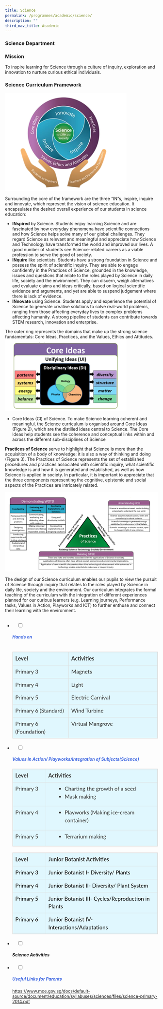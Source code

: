 ```yaml
---
title: Science
permalink: /programmes/academic/science/
description: ""
third_nav_title: Academic
---
```

### Science Department

### **Mission**

To inspire learning for Science through a culture of inquiry, exploration and innovation to nurture curious ethical individuals.

### **Science Curriculum Framework**

<img src="/images/Science1.png" 
         style="width:400px"/>


Surrounding the core of the framework are the three “IN”s, inspire, inquire and innovate, which represent the vision of science education. It encapsulates the desired overall experience of our students in science education:

*   **INspired** by Science. Students enjoy learning Science and are fascinated by how everyday phenomena have scientific connections and how Science helps solve many of our global challenges. They regard Science as relevant and meaningful and appreciate how Science and Technology have transformed the world and improved our lives. A good number of students see Science-related careers as a viable profession to serve the good of society.
*   **INquire** like scientists. Students have a strong foundation in Science and possess the spirit of scientific inquiry. They are able to engage confidently in the Practices of Science, grounded in the knowledge, issues and questions that relate to the roles played by Science in daily life, society and the environment. They can discern, weigh alternatives and evaluate claims and ideas critically, based on logical scientific evidence and arguments, and yet are able to suspend judgement where there is lack of evidence.
*   **INnovate** using Science. Students apply and experience the potential of Science to generate creative solutions to solve real-world problems, ranging from those affecting everyday lives to complex problems affecting humanity. A strong pipeline of students can contribute towards STEM research, innovation and enterprise.

The outer ring represents the domains that make up the strong science fundamentals: Core Ideas, Practices, and the Values, Ethics and Attitudes.
<img src="/images/Science3.png" 
         style="width:400px"/>

*   Core Ideas (CI) of Science. To make Science learning coherent and meaningful, the Science curriculum is organised around Core Ideas (Figure 2), which are the distilled ideas central to Science. The Core Ideas help students see the coherence and conceptual links within and across the different sub-disciplines of Science

**Practices of Science** serve to highlight that Science is more than the acquisition of a body of knowledge; it is also a way of thinking and doing (Figure 3). The Practices of Science represents the set of established procedures and practices associated with scientific inquiry, what scientific knowledge is and how it is generated and established, as well as how Science is applied in society. In particular, it is important to appreciate that the three components representing the cognitive, epistemic and social aspects of the Practices are intricately related.
  
![](/images/Science2.png)

The design of our Science curriculum enables our pupils to view the pursuit of Science through inquiry that relates to the roles played by Science in daily life, society and the environment. Our curriculum integrates the formal teaching of the curriculum with the integration of different experiences planned for our curious learners (e.g. Learning journeys, Performance tasks, Values in Action, Playworks and ICT) to further enthuse and connect their learning with the environment.

<ul class="jekyllcodex_accordion">
  <li>
    <input type="checkbox" id="accordion1">
		<label for="accordion1"><h5 style="color:RoyalBlue">Hands on</h5></label>
    <div>
<table border="1" cellspacing="0" cellpadding="0" class="table table-bordered" style="box-sizing: border-box; border: 1px solid rgb(221, 221, 221); font-size: 18px; font-style: normal; font-weight: 400; margin: 0px 0px 20px; outline: 0px; padding: 0px; vertical-align: baseline; border-collapse: collapse; border-spacing: 0px; width: 835.264px; background-color: rgb(224, 247, 254); max-width: 100%; color: rgb(51, 51, 51); font-family: Lato; font-variant-ligatures: normal; font-variant-caps: normal; letter-spacing: normal; orphans: 2; text-align: justify; text-transform: none; white-space: normal; widows: 2; word-spacing: 0px; -webkit-text-stroke-width: 0px; text-decoration-thickness: initial; text-decoration-style: initial; text-decoration-color: initial;"><tbody style="box-sizing: border-box; border: 0px; font-size: 18px; font-style: inherit; font-weight: inherit; margin: 0px; outline: 0px; padding: 0px; vertical-align: baseline;"><tr style="box-sizing: border-box; border: 0px; font-size: 18px; font-style: inherit; font-weight: inherit; margin: 0px; outline: 0px; padding: 0px; vertical-align: baseline;"><td valign="top" width="121" style="box-sizing: border-box; border: 1px solid rgb(221, 221, 221); font-size: 18px; font-style: inherit; font-weight: inherit; margin: 0px; outline: 0px; padding: 8px; vertical-align: top; text-align: left; line-height: 1.42857; width: 276.597px;"><strong style="box-sizing: border-box; border: 0px; font-size: 18px; font-style: inherit; font-weight: 700; margin: 0px; outline: 0px; padding: 0px; vertical-align: baseline;">Level</strong></td><td valign="top" width="246" style="box-sizing: border-box; border: 1px solid rgb(221, 221, 221); font-size: 18px; font-style: inherit; font-weight: inherit; margin: 0px; outline: 0px; padding: 8px; vertical-align: top; text-align: left; line-height: 1.42857; width: 557.667px;"><strong style="box-sizing: border-box; border: 0px; font-size: 18px; font-style: inherit; font-weight: 700; margin: 0px; outline: 0px; padding: 0px; vertical-align: baseline;">Activities</strong></td></tr><tr style="box-sizing: border-box; border: 0px; font-size: 18px; font-style: inherit; font-weight: inherit; margin: 0px; outline: 0px; padding: 0px; vertical-align: baseline;"><td valign="top" width="121" style="box-sizing: border-box; border: 1px solid rgb(221, 221, 221); font-size: 18px; font-style: inherit; font-weight: inherit; margin: 0px; outline: 0px; padding: 8px; vertical-align: top; text-align: left; line-height: 1.42857; width: 276.597px;">Primary 3</td><td valign="top" width="246" style="box-sizing: border-box; border: 1px solid rgb(221, 221, 221); font-size: 18px; font-style: inherit; font-weight: inherit; margin: 0px; outline: 0px; padding: 8px; vertical-align: top; text-align: left; line-height: 1.42857; width: 557.667px;">Magnets</td></tr><tr style="box-sizing: border-box; border: 0px; font-size: 18px; font-style: inherit; font-weight: inherit; margin: 0px; outline: 0px; padding: 0px; vertical-align: baseline;"><td valign="top" width="121" style="box-sizing: border-box; border: 1px solid rgb(221, 221, 221); font-size: 18px; font-style: inherit; font-weight: inherit; margin: 0px; outline: 0px; padding: 8px; vertical-align: top; text-align: left; line-height: 1.42857; width: 276.597px;">Primary 4</td><td valign="top" width="246" style="box-sizing: border-box; border: 1px solid rgb(221, 221, 221); font-size: 18px; font-style: inherit; font-weight: inherit; margin: 0px; outline: 0px; padding: 8px; vertical-align: top; text-align: left; line-height: 1.42857; width: 557.667px;">Light</td></tr><tr style="box-sizing: border-box; border: 0px; font-size: 18px; font-style: inherit; font-weight: inherit; margin: 0px; outline: 0px; padding: 0px; vertical-align: baseline;"><td style="box-sizing: border-box; border: 1px solid rgb(221, 221, 221); font-size: 18px; font-style: inherit; font-weight: inherit; margin: 0px; outline: 0px; padding: 8px; vertical-align: top; text-align: left; line-height: 1.42857; width: 276.597px;">Primary 5</td><td style="box-sizing: border-box; border: 1px solid rgb(221, 221, 221); font-size: 18px; font-style: inherit; font-weight: inherit; margin: 0px; outline: 0px; padding: 8px; vertical-align: top; text-align: left; line-height: 1.42857; width: 557.667px;">Electric Carnival</td></tr><tr style="box-sizing: border-box; border: 0px; font-size: 18px; font-style: inherit; font-weight: inherit; margin: 0px; outline: 0px; padding: 0px; vertical-align: baseline;"><td style="box-sizing: border-box; border: 1px solid rgb(221, 221, 221); font-size: 18px; font-style: inherit; font-weight: inherit; margin: 0px; outline: 0px; padding: 8px; vertical-align: top; text-align: left; line-height: 1.42857; width: 276.597px;">Primary 6 (Standard)</td><td style="box-sizing: border-box; border: 1px solid rgb(221, 221, 221); font-size: 18px; font-style: inherit; font-weight: inherit; margin: 0px; outline: 0px; padding: 8px; vertical-align: top; text-align: left; line-height: 1.42857; width: 557.667px;">Wind Turbine</td></tr><tr style="box-sizing: border-box; border: 0px; font-size: 18px; font-style: inherit; font-weight: inherit; margin: 0px; outline: 0px; padding: 0px; vertical-align: baseline;"><td style="box-sizing: border-box; border: 1px solid rgb(221, 221, 221); font-size: 18px; font-style: inherit; font-weight: inherit; margin: 0px; outline: 0px; padding: 8px; vertical-align: top; text-align: left; line-height: 1.42857; width: 276.597px;">Primary 6 (Foundation)</td><td style="box-sizing: border-box; border: 1px solid rgb(221, 221, 221); font-size: 18px; font-style: inherit; font-weight: inherit; margin: 0px; outline: 0px; padding: 8px; vertical-align: top; text-align: left; line-height: 1.42857; width: 557.667px;">Virtual Mangrove</td></tr></tbody></table></li>	
		</div>
	
<li>
    <input type="checkbox" id="accordion2">
    <label for="accordion2"><h5 style="color:royalblue">Values in Action/ Playworks/Integration of Subjects(Science)</h5></label>
	<div>
<table border="1" cellspacing="0" cellpadding="0" class="table table-bordered" style="box-sizing: border-box; border: 1px solid rgb(221, 221, 221); font-size: 18px; font-style: normal; font-weight: 400; margin: 0px 0px 20px; outline: 0px; padding: 0px; vertical-align: baseline; border-collapse: collapse; border-spacing: 0px; width: 973px; background-color: rgb(224, 247, 254); max-width: 100%; color: rgb(51, 51, 51); font-family: Lato; font-variant-ligatures: normal; font-variant-caps: normal; letter-spacing: normal; orphans: 2; text-align: justify; text-transform: none; white-space: normal; widows: 2; word-spacing: 0px; -webkit-text-stroke-width: 0px; text-decoration-thickness: initial; text-decoration-style: initial; text-decoration-color: initial;"><tbody style="box-sizing: border-box; border: 0px; font-size: 18px; font-style: inherit; font-weight: inherit; margin: 0px; outline: 0px; padding: 0px; vertical-align: baseline;"><tr style="box-sizing: border-box; border: 0px; font-size: 18px; font-style: inherit; font-weight: inherit; margin: 0px; outline: 0px; padding: 0px; vertical-align: baseline;"><td valign="top" width="121" style="box-sizing: border-box; border: 1px solid rgb(221, 221, 221); font-size: 18px; font-style: inherit; font-weight: inherit; margin: 0px; outline: 0px; padding: 8px; vertical-align: top; text-align: left; line-height: 1.42857;"><strong style="box-sizing: border-box; border: 0px; font-size: 18px; font-style: inherit; font-weight: 700; margin: 0px; outline: 0px; padding: 0px; vertical-align: baseline;">Level</strong></td><td valign="top" width="454" style="box-sizing: border-box; border: 1px solid rgb(221, 221, 221); font-size: 18px; font-style: inherit; font-weight: inherit; margin: 0px; outline: 0px; padding: 8px; vertical-align: top; text-align: left; line-height: 1.42857;"><strong style="box-sizing: border-box; border: 0px; font-size: 18px; font-style: inherit; font-weight: 700; margin: 0px; outline: 0px; padding: 0px; vertical-align: baseline;">Activities</strong></td></tr><tr style="box-sizing: border-box; border: 0px; font-size: 18px; font-style: inherit; font-weight: inherit; margin: 0px; outline: 0px; padding: 0px; vertical-align: baseline;"><td style="box-sizing: border-box; border: 1px solid rgb(221, 221, 221); font-size: 18px; font-style: inherit; font-weight: inherit; margin: 0px; outline: 0px; padding: 8px; vertical-align: top; text-align: left; line-height: 1.42857;">Primary 3</td><td style="box-sizing: border-box; border: 1px solid rgb(221, 221, 221); font-size: 18px; font-style: inherit; font-weight: inherit; margin: 0px; outline: 0px; padding: 8px; vertical-align: top; text-align: left; line-height: 1.42857;"><ul style="box-sizing: border-box; border: 0px; font-size: 18px; font-style: inherit; font-weight: inherit; margin: 0px 0px 10px 3em; outline: 0px; padding: 0px; vertical-align: baseline; list-style: disc;"><li style="box-sizing: border-box; border: 0px; font-size: 18px; font-style: inherit; font-weight: inherit; margin: 0px; outline: 0px; padding: 0px; vertical-align: baseline;">Charting the growth of a seed</li><li style="box-sizing: border-box; border: 0px; font-size: 18px; font-style: inherit; font-weight: inherit; margin: 0px; outline: 0px; padding: 0px; vertical-align: baseline;">Mask making</li></ul></td></tr><tr style="box-sizing: border-box; border: 0px; font-size: 18px; font-style: inherit; font-weight: inherit; margin: 0px; outline: 0px; padding: 0px; vertical-align: baseline;"><td style="box-sizing: border-box; border: 1px solid rgb(221, 221, 221); font-size: 18px; font-style: inherit; font-weight: inherit; margin: 0px; outline: 0px; padding: 8px; vertical-align: top; text-align: left; line-height: 1.42857;">Primary 4</td><td style="box-sizing: border-box; border: 1px solid rgb(221, 221, 221); font-size: 18px; font-style: inherit; font-weight: inherit; margin: 0px; outline: 0px; padding: 8px; vertical-align: top; text-align: left; line-height: 1.42857;"><ul style="box-sizing: border-box; border: 0px; font-size: 18px; font-style: inherit; font-weight: inherit; margin: 0px 0px 10px 3em; outline: 0px; padding: 0px; vertical-align: baseline; list-style: disc;"><li style="box-sizing: border-box; border: 0px; font-size: 18px; font-style: inherit; font-weight: inherit; margin: 0px; outline: 0px; padding: 0px; vertical-align: baseline;">Playworks (Making ice-cream container)</li></ul></td></tr><tr style="box-sizing: border-box; border: 0px; font-size: 18px; font-style: inherit; font-weight: inherit; margin: 0px; outline: 0px; padding: 0px; vertical-align: baseline;"><td style="box-sizing: border-box; border: 1px solid rgb(221, 221, 221); font-size: 18px; font-style: inherit; font-weight: inherit; margin: 0px; outline: 0px; padding: 8px; vertical-align: top; text-align: left; line-height: 1.42857;">Primary 5</td><td style="box-sizing: border-box; border: 1px solid rgb(221, 221, 221); font-size: 18px; font-style: inherit; font-weight: inherit; margin: 0px; outline: 0px; padding: 8px; vertical-align: top; text-align: left; line-height: 1.42857;"><ul style="box-sizing: border-box; border: 0px; font-size: 18px; font-style: inherit; font-weight: inherit; margin: 0px 0px 10px 3em; outline: 0px; padding: 0px; vertical-align: baseline; list-style: disc;"><li style="box-sizing: border-box; border: 0px; font-size: 18px; font-style: inherit; font-weight: inherit; margin: 0px; outline: 0px; padding: 0px; vertical-align: baseline;">Terrarium making</li></ul></td></tr></tbody></table>

<table border="1" class="table table-bordered" style="box-sizing: border-box; border: 1px solid rgb(221, 221, 221); font-size: 18px; font-style: normal; font-weight: 400; margin: 0px 0px 20px; outline: 0px; padding: 0px; vertical-align: baseline; border-collapse: collapse; border-spacing: 0px; width: 712.458px; background-color: rgb(224, 247, 254); max-width: 100%; color: rgb(51, 51, 51); font-family: Lato; font-variant-ligatures: normal; font-variant-caps: normal; letter-spacing: normal; orphans: 2; text-align: justify; text-transform: none; white-space: normal; widows: 2; word-spacing: 0px; -webkit-text-stroke-width: 0px; text-decoration-thickness: initial; text-decoration-style: initial; text-decoration-color: initial;"><tbody style="box-sizing: border-box; border: 0px; font-size: 18px; font-style: inherit; font-weight: inherit; margin: 0px; outline: 0px; padding: 0px; vertical-align: baseline;"><tr style="box-sizing: border-box; border: 0px; font-size: 18px; font-style: inherit; font-weight: inherit; margin: 0px; outline: 0px; padding: 0px; vertical-align: baseline;"><td style="box-sizing: border-box; border: 1px solid rgb(221, 221, 221); font-size: 18px; font-style: inherit; font-weight: inherit; margin: 0px; outline: 0px; padding: 8px; vertical-align: top; text-align: left; line-height: 1.42857; width: 150.417px;"><strong style="box-sizing: border-box; border: 0px; font-size: 18px; font-style: inherit; font-weight: 700; margin: 0px; outline: 0px; padding: 0px; vertical-align: baseline;">Level</strong></td><td style="box-sizing: border-box; border: 1px solid rgb(221, 221, 221); font-size: 18px; font-style: inherit; font-weight: inherit; margin: 0px; outline: 0px; padding: 8px; vertical-align: top; text-align: left; line-height: 1.42857; width: 561.042px;"><strong style="box-sizing: border-box; border: 0px; font-size: 18px; font-style: inherit; font-weight: 700; margin: 0px; outline: 0px; padding: 0px; vertical-align: baseline;">Junior Botanist Activities</strong></td></tr><tr style="box-sizing: border-box; border: 0px; font-size: 18px; font-style: inherit; font-weight: inherit; margin: 0px; outline: 0px; padding: 0px; vertical-align: baseline;"><td style="box-sizing: border-box; border: 1px solid rgb(221, 221, 221); font-size: 18px; font-style: inherit; font-weight: inherit; margin: 0px; outline: 0px; padding: 8px; vertical-align: top; text-align: left; line-height: 1.42857; width: 150.417px;"><span style="box-sizing: border-box; border: 0px; font-size: 18px; font-style: inherit; font-weight: inherit; margin: 0px; outline: 0px; padding: 0px; vertical-align: baseline; color: rgb(0, 0, 0);">Primary 3</span></td><td style="box-sizing: border-box; border: 1px solid rgb(221, 221, 221); font-size: 18px; font-style: inherit; font-weight: inherit; margin: 0px; outline: 0px; padding: 8px; vertical-align: top; text-align: left; line-height: 1.42857; width: 561.042px;"><span style="box-sizing: border-box; border: 0px; font-size: 18px; font-style: inherit; font-weight: 400; margin: 0px; outline: 0px; padding: 0px; vertical-align: baseline; color: rgb(0, 0, 0);">Junior Botanist I- Diversity/ Plants</span></td></tr><tr style="box-sizing: border-box; border: 0px; font-size: 18px; font-style: inherit; font-weight: inherit; margin: 0px; outline: 0px; padding: 0px; vertical-align: baseline;"><td style="box-sizing: border-box; border: 1px solid rgb(221, 221, 221); font-size: 18px; font-style: inherit; font-weight: inherit; margin: 0px; outline: 0px; padding: 8px; vertical-align: top; text-align: left; line-height: 1.42857; width: 150.417px;"><span style="box-sizing: border-box; border: 0px; font-size: 18px; font-style: inherit; font-weight: inherit; margin: 0px; outline: 0px; padding: 0px; vertical-align: baseline; color: rgb(0, 0, 0);">Primary 4</span></td><td style="box-sizing: border-box; border: 1px solid rgb(221, 221, 221); font-size: 18px; font-style: inherit; font-weight: inherit; margin: 0px; outline: 0px; padding: 8px; vertical-align: top; text-align: left; line-height: 1.42857; width: 561.042px;"><span style="box-sizing: border-box; border: 0px; font-size: 18px; font-style: inherit; font-weight: 400; margin: 0px; outline: 0px; padding: 0px; vertical-align: baseline; color: rgb(0, 0, 0);">Junior Botanist II- Diversity/ Plant System</span></td></tr><tr style="box-sizing: border-box; border: 0px; font-size: 18px; font-style: inherit; font-weight: inherit; margin: 0px; outline: 0px; padding: 0px; vertical-align: baseline;"><td style="box-sizing: border-box; border: 1px solid rgb(221, 221, 221); font-size: 18px; font-style: inherit; font-weight: inherit; margin: 0px; outline: 0px; padding: 8px; vertical-align: top; text-align: left; line-height: 1.42857; width: 150.417px;"><span style="box-sizing: border-box; border: 0px; font-size: 18px; font-style: inherit; font-weight: inherit; margin: 0px; outline: 0px; padding: 0px; vertical-align: baseline; color: rgb(0, 0, 0);">Primary 5</span></td><td style="box-sizing: border-box; border: 1px solid rgb(221, 221, 221); font-size: 18px; font-style: inherit; font-weight: inherit; margin: 0px; outline: 0px; padding: 8px; vertical-align: top; text-align: left; line-height: 1.42857; width: 561.042px;"><span style="box-sizing: border-box; border: 0px; font-size: 18px; font-style: inherit; font-weight: 400; margin: 0px; outline: 0px; padding: 0px; vertical-align: baseline; color: rgb(0, 0, 0);">Junior Botanist III- Cycles/Reproduction in Plants</span></td></tr><tr style="box-sizing: border-box; border: 0px; font-size: 18px; font-style: inherit; font-weight: inherit; margin: 0px; outline: 0px; padding: 0px; vertical-align: baseline;"><td style="box-sizing: border-box; border: 1px solid rgb(221, 221, 221); font-size: 18px; font-style: inherit; font-weight: inherit; margin: 0px; outline: 0px; padding: 8px; vertical-align: top; text-align: left; line-height: 1.42857; width: 150.417px;"><span style="box-sizing: border-box; border: 0px; font-size: 18px; font-style: inherit; font-weight: inherit; margin: 0px; outline: 0px; padding: 0px; vertical-align: baseline; color: rgb(0, 0, 0);">Primary 6</span></td><td style="box-sizing: border-box; border: 1px solid rgb(221, 221, 221); font-size: 18px; font-style: inherit; font-weight: inherit; margin: 0px; outline: 0px; padding: 8px; vertical-align: top; text-align: left; line-height: 1.42857; width: 561.042px;"><span style="box-sizing: border-box; border: 0px; font-size: 18px; font-style: inherit; font-weight: 400; margin: 0px; outline: 0px; padding: 0px; vertical-align: baseline; color: rgb(0, 0, 0);">Junior Botanist IV- Interactions/Adaptations&nbsp;&nbsp;</span></td></tr></tbody></table></div>
	</li>
	
<li>
    <input type="checkbox" id="accordion3">
    <label for="accordion3"><h5 style="color:rotalblue">Science Activities</h5></label>
	<div>
	
<li>
    <input type="checkbox" id="accordion4">
    <label for="accordion4"><h5 style="color:royalblue">Useful Links for Parents</h5></label>
	<div>
<p><a href="https://www.moe.gov.sg/docs/default-source/document/education/syllabuses/sciences/files/science-primary-2014.pdf">https://www.moe.gov.sg/docs/default-source/document/education/syllabuses/sciences/files/science-primary-2014.pdf</a></p>
	</div>
		</ul>